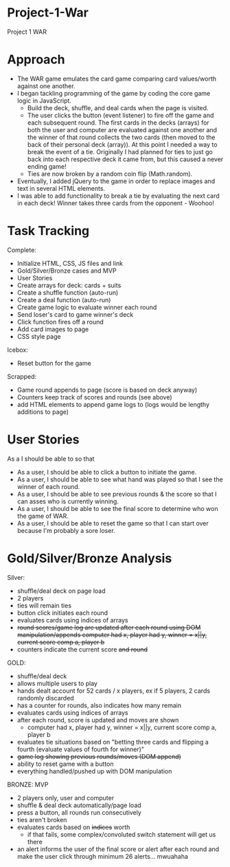 # Project-1-War

Project 1
WAR

# Approach
- The WAR game emulates the card game comparing card values/worth against one another.
- I began tackling programming of the game by coding the core game logic in JavaScript.
  - Build the deck, shuffle, and deal cards when the page is visited.
  - The user clicks the button (event listener) to fire off the game and each subsequent round. The first cards in the decks (arrays) for both the user and computer are evaluated against one another and the winner of that round collects the two cards (then moved to the back of their personal deck (array)).
At this point I needed a way to break the event of a tie. Originally I had planned for ties to just go back into each respective deck it came from, but this caused a never ending game!
  - Ties are now broken by a random coin flip (Math.random).
- Eventually, I added jQuery to the game in order to replace images and text in several HTML elements.
- I was able to add functionality to break a tie by evaluating the next card in each deck! Winner takes three cards from the opponent - Woohoo!


# Task Tracking

Complete:
- Initialize HTML, CSS, JS files and link
- Gold/Silver/Bronze cases and MVP
- User Stories
- Create arrays for deck: cards + suits
- Create a shuffle function (auto-run)
- Create a deal function (auto-run)
- Create game logic to evaluate winner each round
- Send loser's card to game winner's deck
- Click function fires off a round
- Add card images to page
- CSS style page

Icebox:
- Reset button for the game

Scrapped:
- Game round appends to page (score is based on deck anyway)
- Counters keep track of scores and rounds (see above)
- add HTML elements to append game logs to (logs would be lengthy additions to page)

# User Stories
As a <role> I should be able to <goal> so that <reason>
- As a user, I should be able to click a button to initiate the game.
- As a user, I should be able to see what hand was played so that I see the winner of each round.
- As a user, I should be able to see previous rounds & the score so that I can asses who is currently winning.
- As a user, I should be able to see the final score to determine who won the game of WAR.
- As a user, I should be able to reset the game so that I can start over because I'm probably a sore loser.

# Gold/Silver/Bronze Analysis

Silver:
- shuffle/deal deck on page load
- 2 players
- ties will remain ties
- button click initiates each round
- evaluates cards using indices of arrays
- ~~round scores/game log are updated after each round using DOM manipulation/appends
  computer had x, player had y, winner = x||y,
  current score comp a, player b~~
- counters indicate the current score ~~and round~~

GOLD:
- shuffle/deal deck
- allows multiple users to play
- hands dealt account for 52 cards / x players,
  ex if 5 players, 2 cards randomly discarded
- has a counter for rounds, also indicates how many remain
- evaluates cards using indices of arrays
- after each round, score is updated and moves are shown
  - computer had x, player had y, winner = x||y,
    current score comp a, player b
- evaluates tie situations based on "betting three cards and flipping a fourth (evaluate values of fourth for winner)"
- ~~game log showing previous rounds/moves (DOM append)~~
- ability to reset game with a button
- everything handled/pushed up with DOM manipulation

BRONZE: MVP
- 2 players only, user and computer
- shuffle & deal deck automatically/page load
- press a button, all rounds run consecutively
- ties aren't broken
- evaluates cards based on ~~indices~~ worth
  - if that fails, some complex/convoluted switch statement will get us there
- an alert informs the user of the final score
  or alert after each round and make the user click through minimum 26 alerts... mwuahaha
